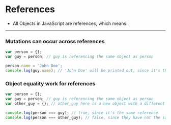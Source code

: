 # References

- All Objects in JavaScript are references, which means:

---

### Mutations can occur across references

```ts
var person = {};
var guy = person; // guy is referencing the same object as person

person.name = 'John Doe';
console.log(guy.name); // 'John Doe' will be printed out, since it's the same reference
```

### Object equality work for references

```ts
var person = {};
var guy = person; // guy is referencing the same object as person
var other_guy = {}; // other_guy here is a new object with a different reference

console.log(person === guy); // true, since it's the same reference
console.log(person === other_guy); // false, since they have not the same reference
```
